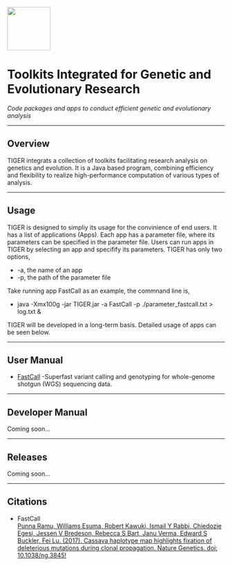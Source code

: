 <img src="https://contattafiles.s3.us-west-1.amazonaws.com/tnt22006/DhRSlDOsdlFY6WL/tiger.png" height=100 align="center"> 

# Toolkits Integrated for Genetic and Evolutionary Research
*Code packages and apps to conduct efficient genetic and evolutionary analysis*

***
## Overview
TIGER integrats a collection of toolkits facilitating research analysis on genetics and evolution. It is a Java based program, combining efficiency and flexibility to realize high-performance computation of various types of analysis. 

***
## Usage
TIGER is designed to simpliy its usage for the convinience of end users. It has a list of applications (Apps). Each app has a parameter file, where its parameters can be specified in the parameter file. Users can run apps in TIGER by selecting an app and specifify its parameters. TIGER has only two options,  
* -a, the name of an app  
* -p, the path of the parameter file 


Take running app FastCall as an example, the commnand line is,  
* java -Xmx100g -jar TIGER.jar -a FastCall -p ./parameter_fastcall.txt > log.txt &

TIGER will be developed in a long-term basis. Detailed usage of apps can be seen below.

***
## User Manual

* [FastCall](https://github.com/PlantGeneticsLab/TIGER/wiki/FastCall) -Superfast variant calling and genotyping for whole-genome shotgun (WGS) sequencing data.

***
## Developer Manual
Coming soon...

***
## Releases
Coming soon...

***
## Citations

* FastCall  
[Punna Ramu, Williams Esuma, Robert Kawuki, Ismail Y Rabbi, Chiedozie Egesi, Jessen V Bredeson, Rebecca S Bart, Janu Verma, Edward S Buckler, Fei Lu. (2017). Cassava haplotype map highlights fixation of deleterious mutations during clonal propagation. Nature Genetics. doi: 10.1038/ng.3845!](https://www.nature.com/ng/journal/vaop/ncurrent/full/ng.3845.html)
